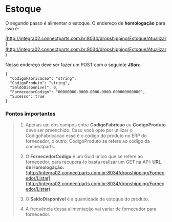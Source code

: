 # Estoque

O segundo passo é alimentar o estoque. O endereço de **homologação** para isso é:

[http://integra02.connectparts.com.br:8034/dropshipping/Estoque/Atualizar](http://integra02.connectparts.com.br:8034/dropshipping/Estoque/Atualizar)

Nesse endereço deve ser fazer um POST com o seguinte **JSon**:

```
{
  "CodigoFabricacao": "string",
  "CodigoProduto": "string",
  "SaldoDisponivel": 0,
  "FornecedorCodigo": "00000000-0000-0000-0000-000000000000",
  "Sucesso": true
}
```

### Pontos importantes

> 1. Apenas um dos campos entre **CodigoFabricao** ou **CodigoProduto** deve ser preenchido. Caso você opte por utilizar o CodigoFabricacao esse é o código do produto no ERP do fornecedor, o outro, CodigoProduto se refere ao código da connectparts.
>
> 2. O **FornecedorCodigo** é um Guid único que se refere ao fornecedor, para recupera-lo basta realizar um GET na API:
>**URL de Homologação:**
>[http://integra02.connectparts.com.br:8034/dropshipping/Fornecedor/Listar](http://integra02.connectparts.com.br:8034/dropshipping/Fornecedor/Listar)
>
> 3. O **SaldoDisponivel** é a quantidade de estoque do produto.
>
> 4. A frequência dessa alimentação vai variar de fornecedor para fornecedor.



